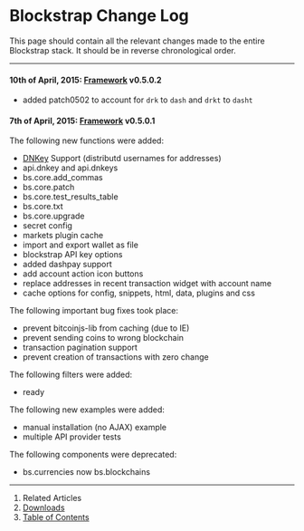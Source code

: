 Blockstrap Change Log
=====================

This page should contain all the relevant changes made to the entire Blockstrap stack. It should be in reverse chronological order.

-----------------

#### 10th of April, 2015: [Framework](../framework/) __v0.5.0.2__

* added patch0502 to account for `drk` to `dash` and `drkt` to `dasht`

#### 7th of April, 2015: [Framework](../framework/) __v0.5.0.1__

The following new functions were added:

* [DNKey](http://dnkey.me) Support (distributd usernames for addresses)
* api.dnkey and api.dnkeys
* bs.core.add_commas
* bs.core.patch
* bs.core.test_results_table
* bs.core.txt
* bs.core.upgrade
* secret config
* markets plugin cache
* import and export wallet as file
* blockstrap API key options
* added dashpay support
* add account action icon buttons
* replace addresses in recent transaction widget with account name
* cache options for config, snippets, html, data, plugins and css

The following important bug fixes took place:

* prevent bitcoinjs-lib from caching (due to IE)
* prevent sending coins to wrong blockchain
* transaction pagination support
* prevent creation of transactions with zero change

The following filters were added:

* ready

The following new examples were added:

* manual installation (no AJAX) example
* multiple API provider tests

The following components were deprecated:

* bs.currencies now bs.blockchains

--------------------------------------------------------------------------------

1. Related Articles
2. [Downloads](../downloads/)
3. [Table of Contents](../../)
